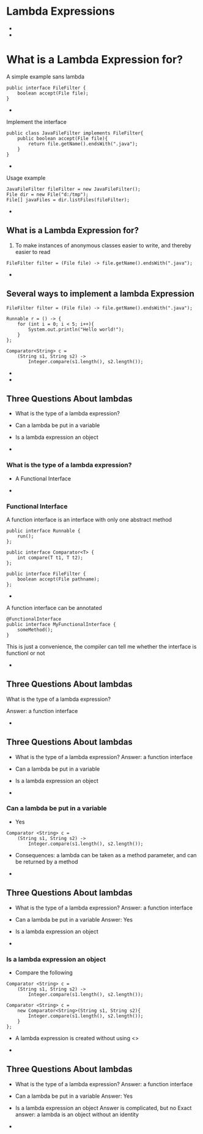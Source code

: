 # Lambda Expressions

-
-
# What is a Lambda Expression for?

A simple example sans lambda

```
public interface FileFilter {
    boolean accept(File file);
}
```

-
Implement the interface

```
public class JavaFileFilter implements FileFilter{
    public boolean accept(File file){
        return file.getName().endsWith(".java");
    }
}
```

-
Usage example

```
JavaFileFilter fileFilter = new JavaFileFilter();
File dir = new File("d:/tmp");
File[] javaFiles = dir.listFiles(fileFilter);
```

-
## What is a Lambda Expression for?

1. To make instances of anonymous classes easier to write, and thereby easier to read

```
FileFilter filter = (File file) -> file.getName().endsWith(".java");
```

-
## Several ways to implement a lambda Expression
```
FileFilter filter = (File file) -> file.getName().endsWith(".java");
```

```
Runnable r = () -> {
	for (int i = 0; i < 5; i++){
		System.out.println("Hello world!");
	}
};
```

```
Comparator<String> c =
	(String s1, String s2) ->
		Integer.compare(s1.length(), s2.length());
```

-
-
## Three Questions About lambdas

* What is the type of a lambda expression?

* Can a lambda be put in a variable

* Is a lambda expression an object

-
### What is the type of a lambda expression?
* A Functional Interface

-
### Functional Interface

A function interface is an interface with only one abstract method

```
public interface Runnable {
	run();
};
```

```
public interface Comparator<T> {
	int compare(T t1, T t2);
};
```

```
public interface FileFilter {
	boolean accept(File pathname);
};
```

-
A function interface can be annotated
```
@FunctionalInterface
public interface MyFunctionalInterface {
	someMethod();
}
```
This is just a convenience, the compiler can tell me whether the interface is functionl or not

-
## Three Questions About lambdas
What is the type of a lambda expression?

Answer: a function interface

-
## Three Questions About lambdas

* What is the type of a lambda expression?
Answer: a function interface

* Can a lambda be put in a variable

* Is a lambda expression an object

-
### Can a lambda be put in a variable
* Yes
```
Comparator <String> c =
	(String s1, String s2) ->
		Integer.compare(s1.length(), s2.length());
```
* Consequences: a lambda can be taken as a method parameter, and can be returned by a method

-
## Three Questions About lambdas

* What is the type of a lambda expression?
Answer: a function interface

* Can a lambda be put in a variable
Answer: Yes

* Is a lambda expression an object

-
### Is a lambda expression an object
* Compare the following
```
Comparator <String> c =
	(String s1, String s2) ->
		Integer.compare(s1.length(), s2.length());
```
```
Comparator <String> c =
	new Comparator<String>(String s1, String s2){
		Integer.compare(s1.length(), s2.length());
	}
};
```
* A lambda expression is created without using <<new>>

-
## Three Questions About lambdas

* What is the type of a lambda expression?
Answer: a function interface

* Can a lambda be put in a variable
Answer: Yes

* Is a lambda expression an object
Answer is complicated, but no
Exact answer: a lambda is an object without an identity

-
